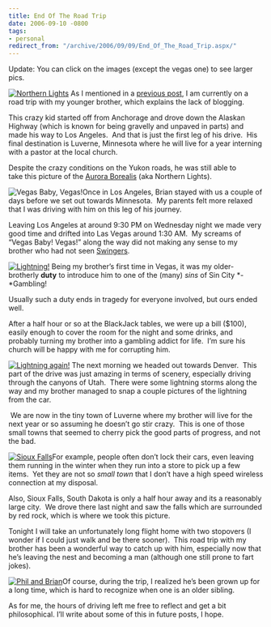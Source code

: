 ```yaml
---
title: End Of The Road Trip
date: 2006-09-10 -0800
tags:
- personal
redirect_from: "/archive/2006/09/09/End_Of_The_Road_Trip.aspx/"
---
```


Update: You can click on the images (except the vegas one) to see larger
pics.

[![Northern
Lights](https://haacked.com/images/haacked_com/WindowsLiveWriter/GreetingsFromMinnesota_13948/Brian's%20Road%20Trip%20042_thumb%5B1%5D.jpg)](https://haacked.com/images/haacked_com/WindowsLiveWriter/GreetingsFromMinnesota_13948/Brian's%20Road%20Trip%20042%5B5%5D.jpg)
As I mentioned in a [previous
post](https://haacked.com/archive/2006/09/05/Travels.aspx), I am
currently on a road trip with my younger brother, which explains the
lack of blogging.  

This crazy kid started off from Anchorage and drove down the Alaskan
Highway (which is known for being gravelly and unpaved in parts) and
made his way to Los Angeles.  And that is just the first leg of his
drive.  His final destination is Luverne, Minnesota where he will live
for a year interning with a pastor at the local church.

Despite the crazy conditions on the Yukon roads, he was still able to
take this picture of the [Aurora
Borealis](http://en.wikipedia.org/wiki/Aurora_(astronomy)) (aka Northern
Lights).

![Vegas Baby,
Vegas!](https://haacked.com/images/haacked_com/WindowsLiveWriter/GreetingsFromMinnesota_13948/BriansRoadTrip2225.jpg)Once
in Los Angeles, Brian stayed with us a couple of days before we set out
towards Minnesota.  My parents felt more relaxed that I was driving with
him on this leg of his journey.

Leaving Los Angeles at around 9:30 PM on Wednesday night we made very
good time and drifted into Las Vegas around 1:30 AM.  My screams of
“Vegas Baby! Vegas!” along the way did not making any sense to my
brother who had not seen
[Swingers](http://www.imdb.com/title/tt0117802/).

[![Lightning!](https://haacked.com/images/haacked_com/WindowsLiveWriter/GreetingsFromMinnesota_13948/Brian's%20Road%20Trip%20241_thumb%5B1%5D.jpg)](https://haacked.com/images/haacked_com/WindowsLiveWriter/GreetingsFromMinnesota_13948/Brian's%20Road%20Trip%20241%5B5%5D.jpg)
Being my brother’s first time in Vegas, it was my older-brotherly
**duty** to introduce him to one of the (many) *sins* of Sin City
*-*Gambling!

Usually such a duty ends in tragedy for everyone involved, but ours
ended well. 

After a half hour or so at the BlackJack tables, we were up a bill
(\$100), easily enough to cover the room for the night and some drinks,
and probably turning my brother into a gambling addict for life.  I’m
sure his church will be happy with me for corrupting him.

[![Lightning
again!](https://haacked.com/images/haacked_com/WindowsLiveWriter/GreetingsFromMinnesota_13948/Brian's%20Road%20Trip%20240_thumb%5B2%5D.jpg)](https://haacked.com/images/haacked_com/WindowsLiveWriter/GreetingsFromMinnesota_13948/Brian's%20Road%20Trip%20240%5B6%5D.jpg)
The next morning we headed out towards Denver.  This part of the drive
was just amazing in terms of scenery, especially driving through the
canyons of Utah.  There were some lightning storms along the way and my
brother managed to snap a couple pictures of the lightning from the car.

 We are now in the tiny town of Luverne where my brother will live for
the next year or so assuming he doesn’t go stir crazy.  This is one of
those small towns that seemed to cherry pick the good parts of progress,
and not the bad.

[![Sioux
Falls](https://haacked.com/images/haacked_com/WindowsLiveWriter/GreetingsFromMinnesota_13948/Brian's%20Road%20Trip%20249_thumb.jpg)](https://haacked.com/images/haacked_com/WindowsLiveWriter/GreetingsFromMinnesota_13948/Brian's%20Road%20Trip%20249%5B2%5D.jpg)For
example, people often don’t lock their cars, even leaving them running
in the winter when they run into a store to pick up a few items.  Yet
they are not so *small town* that I don’t have a high speed wireless
connection at my disposal.

Also, Sioux Falls, South Dakota is only a half hour away and its a
reasonably large city.  We drove there last night and saw the falls
which are surrounded by red rock, which is where we took this picture.

Tonight I will take an unfortunately long flight home with two stopovers
(I wonder if I could just walk and be there sooner).  This road trip
with my brother has been a wonderful way to catch up with him,
especially now that he’s leaving the nest and becoming a man (although
one still prone to fart jokes). 

[![Phil and
Brian](https://haacked.com/images/haacked_com/WindowsLiveWriter/GreetingsFromMinnesota_13948/Brian's%20Road%20Trip%20254_thumb%5B2%5D.jpg)](https://haacked.com/images/haacked_com/WindowsLiveWriter/GreetingsFromMinnesota_13948/Brian's%20Road%20Trip%20254%5B6%5D.jpg)Of
course, during the trip, I realized he’s been grown up for a long time,
which is hard to recognize when one is an older sibling. 

As for me, the hours of driving left me free to reflect and get a bit
philosophical. I’ll write about some of this in future posts, I hope.

